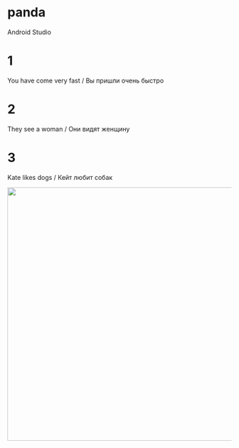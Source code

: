 # panda
Android Studio

# 1
You have come very fast /
Вы пришли очень быстро


# 2
They see a woman /
Они видят женщину


# 3
Kate likes dogs /
Кейт любит собак

<img src="https://github.com/daniil82484/panda/assets/104986742/71180f0d-5063-4872-8671-cfc4028d7bbd" weight="270" height="570"/>

